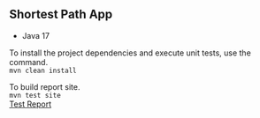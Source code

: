
## Shortest Path App

- Java 17

To install the project dependencies and execute unit tests, use the command.  
`mvn clean install`  

To build report site.  
`mvn test site`  
 [Test Report](./target/site/surefire-report.html)  
